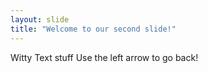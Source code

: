 ```yaml
---
layout: slide
title: "Welcome to our second slide!"
---
```

Witty Text stuff
Use the left arrow to go back!
